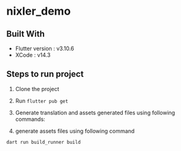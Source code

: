 # nixler_demo


## Built With

- Flutter version : v3.10.6
- XCode : v14.3

## Steps to run project

1. Clone the project
2. Run `flutter pub get`
3. Generate translation and assets generated files using following commands:

1. generate assets files using following command

```
dart run build_runner build
```




